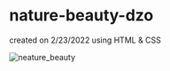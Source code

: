 # nature-beauty-dzo

created on 2/23/2022 using HTML & CSS

![neature_beauty](/assets/nature-beauty.png)
